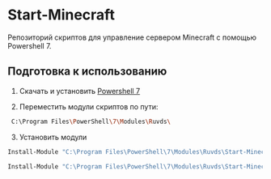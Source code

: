 # Start-Minecraft

Репозиторий скриптов для управление сервером Minecraft с помощью Powershell 7.


## Подготовка к использованию
1. Скачать и установить [Powershell 7](https://github.com/PowerShell/PowerShell/releases)

2. Переместить модули скриптов по пути:
```sh
 C:\Program Files\PowerShell\7\Modules\Ruvds\
```

3. Установить модули 
```sh
Install-Module "C:\Program Files\PowerShell\7\Modules\Ruvds\Start-Minecraft\Start-Minecraft.psd1"

Install-Module "C:\Program Files\PowerShell\7\Modules\Ruvds\Start-MinecraftWebListener\Start-MinecraftWebListener.psd1"
```
